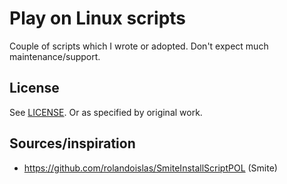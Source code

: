 # Play on Linux scripts

Couple of scripts which I wrote or adopted. Don't expect much
maintenance/support.

## License

See [LICENSE](LICENSE). Or as specified by original work.

## Sources/inspiration

 - https://github.com/rolandoislas/SmiteInstallScriptPOL (Smite)
